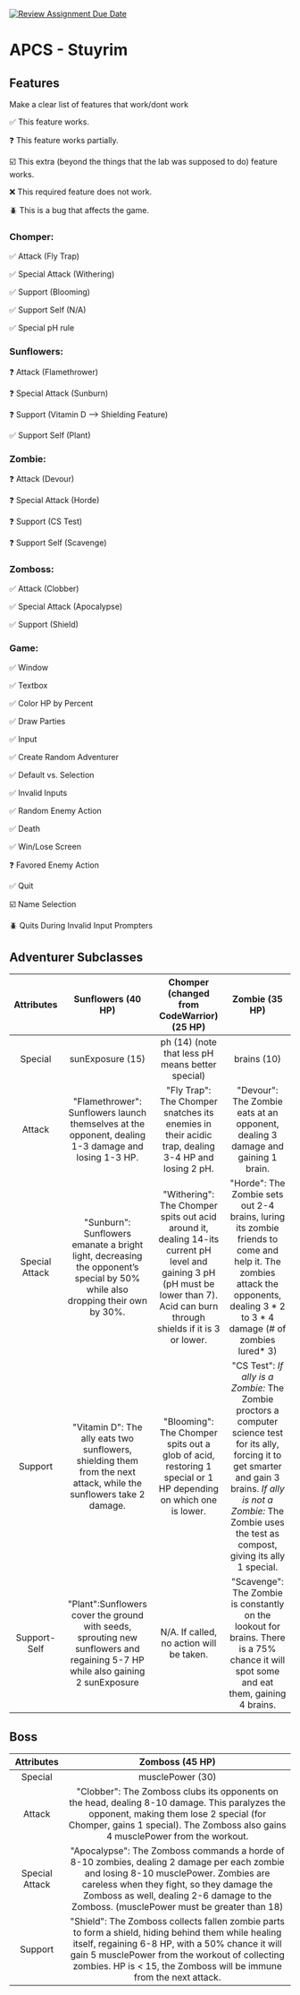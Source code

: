 [![Review Assignment Due Date](https://classroom.github.com/assets/deadline-readme-button-22041afd0340ce965d47ae6ef1cefeee28c7c493a6346c4f15d667ab976d596c.svg)](https://classroom.github.com/a/KprAwj1n)
# APCS - Stuyrim

## Features

Make a clear list of features that work/dont work

:white_check_mark: This feature works.

:question: This feature works partially.

:ballot_box_with_check: This extra (beyond the things that the lab was supposed to do) feature works.

:x: This required feature does not work.

:beetle: This is a bug that affects the game.

### Chomper:

:white_check_mark: Attack (Fly Trap)

:white_check_mark: Special Attack (Withering)

:white_check_mark: Support (Blooming)

:white_check_mark: Support Self (N/A)

:white_check_mark: Special pH rule

### Sunflowers:

:question: Attack (Flamethrower)

:question: Special Attack (Sunburn)

:question: Support (Vitamin D --> Shielding Feature)

:white_check_mark: Support Self (Plant)

### Zombie:

:question: Attack (Devour)

:question: Special Attack (Horde)

:question: Support (CS Test)

:question: Support Self (Scavenge)

### Zomboss:

:white_check_mark: Attack (Clobber)

:white_check_mark: Special Attack (Apocalypse)

:white_check_mark: Support (Shield)

### Game:

:white_check_mark: Window

:white_check_mark: Textbox

:white_check_mark: Color HP by Percent

:white_check_mark: Draw Parties

:white_check_mark: Input

:white_check_mark: Create Random Adventurer

:white_check_mark: Default vs. Selection

:white_check_mark: Invalid Inputs

:white_check_mark: Random Enemy Action

:white_check_mark: Death

:white_check_mark: Win/Lose Screen

:question: Favored Enemy Action

:white_check_mark: Quit

:ballot_box_with_check: Name Selection 

:beetle: Quits During Invalid Input Prompters 

## Adventurer Subclasses

| **Attributes** | **Sunflowers (40 HP)** | **Chomper (changed from CodeWarrior) (25 HP)** | **Zombie (35 HP)** |
| :---------: | :----------------: | :--------------------------------: |:---------------:|
| Special    |sunExposure (15)|ph (14) (note that less pH means better special)|brains (10)|
| Attack     | "Flamethrower": Sunflowers launch themselves at the opponent, dealing 1-3 damage and losing 1-3 HP.|"Fly Trap": The Chomper snatches its enemies in their acidic trap, dealing 3-4 HP and losing 2 pH.|"Devour": The Zombie eats at an opponent, dealing 3 damage and gaining 1 brain.|
| Special Attack | "Sunburn": Sunflowers emanate a bright light, decreasing the opponent’s special by 50% while also dropping their own by 30%.|"Withering": The Chomper spits out acid around it, dealing 14-its current pH level and gaining 3 pH (pH must be lower than 7). Acid can burn through shields if it is 3 or lower. |"Horde": The Zombie sets out 2-4 brains, luring its zombie friends to come and help it. The zombies attack the opponents, dealing 3 * 2 to 3 * 4 damage (# of zombies lured* 3) |
| Support | "Vitamin D": The ally eats two sunflowers, shielding them from the next attack, while the sunflowers take 2 damage.|"Blooming": The Chomper spits out a glob of acid, restoring 1 special or 1 HP depending on which one is lower.|"CS Test": *If ally is a Zombie:* The Zombie proctors a computer science test for its ally, forcing it to get smarter and gain 3 brains. *If ally is not a Zombie:* The Zombie uses the test as compost, giving its ally 1 special.|
| Support-Self | "Plant":Sunflowers cover the ground with seeds, sprouting new sunflowers and regaining 5-7 HP while also gaining 2 sunExposure| N/A. If called, no action will be taken. |"Scavenge": The Zombie is constantly on the lookout for brains. There is a 75% chance it will spot some and eat them, gaining 4 brains.|

## Boss

| **Attributes** | **Zomboss (45 HP)** |
| :---------: | :----------------: |
| Special    |musclePower (30)|
| Attack     | "Clobber": The Zomboss clubs its opponents on the head, dealing 8-10 damage. This paralyzes the opponent, making them lose 2 special (for Chomper, gains 1 special). The Zomboss also gains 4 musclePower from the workout.|
| Special Attack | "Apocalypse": The Zomboss commands a horde of 8-10 zombies, dealing 2 damage per each zombie and losing 8-10 musclePower. Zombies are careless when they fight, so they damage the Zomboss as well, dealing 2-6 damage to the Zomboss. (musclePower must be greater than 18)|
| Support | "Shield": The Zomboss collects fallen zombie parts to form a shield, hiding behind them while healing itself, regaining 6-8 HP, with a 50% chance it will gain 5 musclePower from the workout of collecting zombies. HP is < 15, the Zomboss will be immune from the next attack.|
